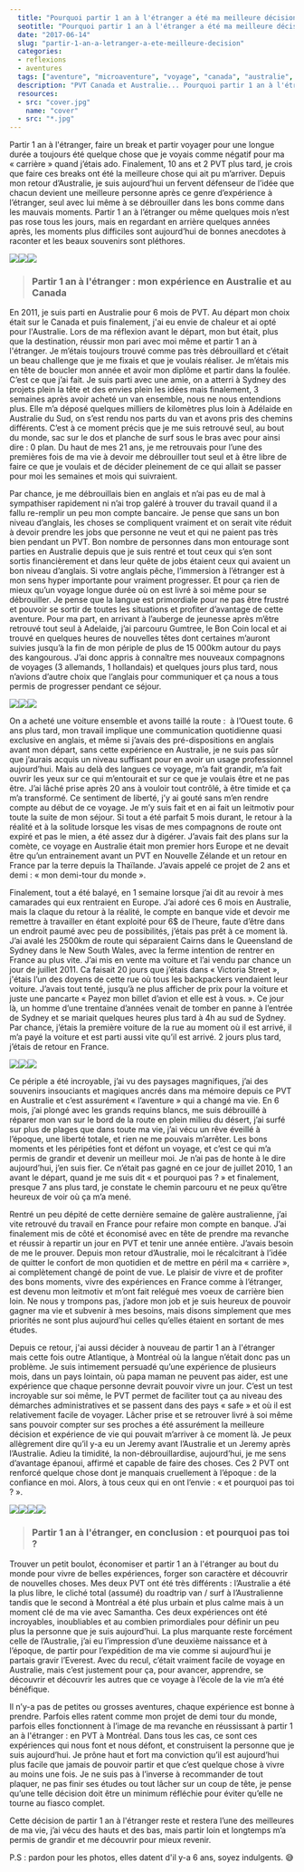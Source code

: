 ```yaml
---
  title: "Pourquoi partir 1 an à l'étranger a été ma meilleure décision ?"
  seotitle: "Pourquoi partir 1 an à l'étranger a été ma meilleure décision ?"
  date: "2017-06-14"
  slug: "partir-1-an-a-letranger-a-ete-meilleure-decision"
  categories:
  - reflexions
  - aventures
  tags: ["aventure", "microaventure", "voyage", "canada", "australie", "PVT", "visa vacances travail", "conseils"]
  description: "PVT Canada et Australie... Pourquoi partir 1 an à l'étranger a été ma meilleure décision ?"
  resources:
  - src: "cover.jpg"
    name: "cover"
  - src: "*.jpg"
---
```


Partir 1 an à l'étranger, faire un break et partir voyager pour une longue durée a toujours été quelque chose que je voyais comme négatif pour ma « carrière » quand j’étais ado. Finalement, 10 ans et 2 PVT plus tard, je crois que faire ces breaks ont été la meilleure chose qui ait pu m’arriver. Depuis mon retour d’Australie, je suis aujourd’hui un fervent défenseur de l’idée que chacun devient une meilleure personne après ce genre d’expérience à l’étranger, seul avec lui même à se débrouiller dans les bons comme dans les mauvais moments. Partir 1 an à l’étranger ou même quelques mois n’est pas rose tous les jours, mais en regardant en arrière quelques années après, les moments plus difficiles sont aujourd’hui de bonnes anecdotes à raconter et les beaux souvenirs sont pléthores.

![](images/Australie-2.jpg)![](images/Australie-7.jpg)![](images/Australie-6.jpg)

> ### **Partir 1 an à l'étranger : mon expérience en Australie et au Canada**

En 2011, je suis parti en Australie pour 6 mois de PVT. Au départ mon choix était sur le Canada et puis finalement, j'ai eu envie de chaleur et ai opté pour l'Australie. Lors de ma réflexion avant le départ, mon but était, plus que la destination, réussir mon pari avec moi même et partir 1 an à l'étranger. Je m’étais toujours trouvé comme pas très débrouillard et c’était un beau challenge que je me fixais et que je voulais réaliser. Je m’étais mis en tête de boucler mon année et avoir mon diplôme et partir dans la foulée. C’est ce que j’ai fait. Je suis parti avec une amie, on a atterri à Sydney des projets plein la tête et des envies plein les idées mais finalement, 3 semaines après avoir acheté un van ensemble, nous ne nous entendions plus. Elle m’a déposé quelques milliers de kilomètres plus loin à Adélaide en Australie du Sud, on s’est rendu nos parts du van et avons pris des chemins différents. C’est à ce moment précis que je me suis retrouvé seul, au bout du monde, sac sur le dos et planche de surf sous le bras avec pour ainsi dire : 0 plan. Du haut de mes 21 ans, je me retrouvais pour l’une des premières fois de ma vie à devoir me débrouiller tout seul et à être libre de faire ce que je voulais et de décider pleinement de ce qui allait se passer pour moi les semaines et mois qui suivraient.

Par chance, je me débrouillais bien en anglais et n’ai pas eu de mal à sympathiser rapidement ni n’ai trop galéré à trouver du travail quand il a fallu re-remplir un peu mon compte bancaire. Je pense que sans un bon niveau d’anglais, les choses se compliquent vraiment et on serait vite réduit à devoir prendre les jobs que personne ne veut et qui ne paient pas très bien pendant un PVT. Bon nombre de personnes dans mon entourage sont parties en Australie depuis que je suis rentré et tout ceux qui s’en sont sortis financièrement et dans leur quête de jobs étaient ceux qui avaient un bon niveau d’anglais. Si votre anglais pêche, l’immersion à l’étranger est à mon sens hyper importante pour vraiment progresser. Et pour ça rien de mieux qu’un voyage longue durée où on est livré à soi même pour se débrouiller. Je pense que la langue est primordiale pour ne pas être frustré et pouvoir se sortir de toutes les situations et profiter d’avantage de cette aventure. Pour ma part, en arrivant à l’auberge de jeunesse après m’être retrouvé tout seul à Adelaide, j’ai parcouru Gumtree, le Bon Coin local et ai trouvé en quelques heures de nouvelles têtes dont certaines m’auront suivies jusqu’à la fin de mon périple de plus de 15 000km autour du pays des kangourous. J’ai donc appris à connaître mes nouveaux compagnons de voyages (3 allemands, 1 hollandais) et quelques jours plus tard, nous n’avions d’autre choix que l’anglais pour communiquer et ça nous a tous permis de progresser pendant ce séjour.

![](images/Australie-11.jpg)![](images/Australie-14.jpg)![](images/Australie-15.jpg)

On a acheté une voiture ensemble et avons taillé la route :  à l’Ouest toute. 6 ans plus tard, mon travail implique une communication quotidienne quasi exclusive en anglais, et même si j’avais des pré-dispositions en anglais avant mon départ, sans cette expérience en Australie, je ne suis pas sûr que j’aurais acquis un niveau suffisant pour en avoir un usage professionnel aujourd’hui. Mais au delà des langues ce voyage, m’a fait grandir, m’a fait ouvrir les yeux sur ce qui m’entourait et sur ce que je voulais être et ne pas être. J’ai lâché prise après 20 ans à vouloir tout contrôlé, à être timide et ça m’a transformé. Ce sentiment de liberté, j’y ai gouté sans m’en rendre compte au début de ce voyage. Je m’y suis fait et en ai fait un leitmotiv pour toute la suite de mon séjour. Si tout a été parfait 5 mois durant, le retour à la réalité et à la solitude lorsque les visas de mes compagnons de route ont expiré et pas le mien, a été assez dur à digérer. J’avais fait des plans sur la comète, ce voyage en Australie était mon premier hors Europe et ne devait être qu’un entrainement avant un PVT en Nouvelle Zélande et un retour en France par la terre depuis la Thaïlande. J’avais appelé ce projet de 2 ans et demi : « mon demi-tour du monde ».

Finalement, tout a été balayé, en 1 semaine lorsque j’ai dit au revoir à mes camarades qui eux rentraient en Europe. J’ai adoré ces 6 mois en Australie, mais la claque du retour à la réalité, le compte en banque vide et devoir me remettre à travailler en étant exploité pour 6$ de l’heure, faute d’être dans un endroit paumé avec peu de possibilités, j’étais pas prêt à ce moment là. J’ai avalé les 2500km de route qui séparaient Cairns dans le Queensland de Sydney dans le New South Wales, avec la ferme intention de rentrer en France au plus vite. J’ai mis en vente ma voiture et l’ai vendu par chance un jour de juillet 2011. Ca faisait 20 jours que j’étais dans « Victoria Street », j'étais l’un des doyens de cette rue où tous les backpackers vendaient leur voiture. J’avais tout tenté, jusqu’à ne plus afficher de prix pour la voiture et juste une pancarte « Payez mon billet d’avion et elle est à vous. ». Ce jour là, un homme d’une trentaine d’années venait de tomber en panne à l’entrée de Sydney et se mariait quelques heures plus tard à 4h au sud de Sydney. Par chance, j’étais la première voiture de la rue au moment où il est arrivé, il m’a payé la voiture et est parti aussi vite qu’il est arrivé. 2 jours plus tard, j’étais de retour en France.

![](images/Australie-10.jpg)![](images/Australie-9.jpg)![](images/Australie-8.jpg)

Ce périple a été incroyable, j’ai vu des paysages magnifiques, j’ai des souvenirs insouciants et magiques ancrés dans ma mémoire depuis ce PVT en Australie et c’est assurément « l’aventure » qui a changé ma vie. En 6 mois, j’ai plongé avec les grands requins blancs, me suis débrouillé à réparer mon van sur le bord de la route en plein milieu du désert, j’ai surfé sur plus de plages que dans toute ma vie, j’ai vécu un rêve éveillé à l’époque, une liberté totale, et rien ne me pouvais m’arrêter. Les bons moments et les péripéties font et défont un voyage, et c’est ce qui m’a permis de grandir et devenir un meilleur moi. Je n’ai pas de honte à le dire aujourd’hui, j’en suis fier. Ce n’était pas gagné en ce jour de juillet 2010, 1 an avant le départ, quand je me suis dit « et pourquoi pas ? » et finalement, presque 7 ans plus tard, je constate le chemin parcouru et ne peux qu’être heureux de voir où ça m’a mené.

Rentré un peu dépité de cette dernière semaine de galère australienne, j’ai vite retrouvé du travail en France pour refaire mon compte en banque. J’ai finalement mis de côté et économisé avec en tête de prendre ma revanche et réussir à repartir un jour en PVT et tenir une année entière. J’avais besoin de me le prouver. Depuis mon retour d’Australie, moi le récalcitrant à l’idée de quitter le confort de mon quotidien et de mettre en péril ma « carrière », ai complètement changé de point de vue. Le plaisir de vivre et de profiter des bons moments, vivre des expériences en France comme à l’étranger, est devenu mon leitmotiv et m’ont fait relégué mes voeux de carrière bien loin. Ne nous y trompons pas, j’adore mon job et je suis heureux de pouvoir gagner ma vie et subvenir à mes besoins, mais disons simplement que mes priorités ne sont plus aujourd’hui celles qu’elles étaient en sortant de mes études.

Depuis ce retour, j'ai aussi décider à nouveau de partir 1 an à l'étranger mais cette fois outre Atlantique, à Montréal où la langue n’était donc pas un problème. Je suis intimement persuadé qu’une expérience de plusieurs mois, dans un pays lointain, où papa maman ne peuvent pas aider, est une expérience que chaque personne devrait pouvoir vivre un jour. C’est un test incroyable sur soi même, le PVT permet de faciliter tout ça au niveau des démarches administratives et se passent dans des pays « safe » et où il est relativement facile de voyager. Lâcher prise et se retrouver livré à soi même sans pouvoir compter sur ses proches a été assurément la meilleure décision et expérience de vie qui pouvait m’arriver à ce moment là. Je peux allègrement dire qu’il y-a eu un Jeremy avant l’Australie et un Jeremy après l’Australie. Adieu la timidité, la non-débrouillardise, aujourd’hui, je me sens d’avantage épanoui, affirmé et capable de faire des choses. Ces 2 PVT ont renforcé quelque chose dont je manquais cruellement à l’époque : de la confiance en moi. Alors, à tous ceux qui en ont l’envie : « et pourquoi pas toi ? ».

![](images/Australie-16.jpg)![](images/Australie-12.jpg)![](images/Australie-18.jpg)![](images/Australie-13.jpg)

> ### **Partir 1 an à l'étranger, en conclusion : et pourquoi pas toi ?**

Trouver un petit boulot, économiser et partir 1 an à l'étranger au bout du monde pour vivre de belles expériences, forger son caractère et découvrir de nouvelles choses. Mes deux PVT ont été très différents : l’Australie a été la plus libre, le cliché total (assumé) du roadtrip van / surf à l’Australienne tandis que le second à Montréal a été plus urbain et plus calme mais à un moment clé de ma vie avec Samantha. Ces deux expériences ont été incroyables, inoubliables et au combien primordiales pour définir un peu plus la personne que je suis aujourd’hui. La plus marquante reste forcément celle de l’Australie, j’ai eu l’impression d’une deuxième naissance et à l’époque, de partir pour l’expédition de ma vie comme si aujourd’hui je partais gravir l’Everest. Avec du recul, c’était vraiment facile de voyage en Australie, mais c’est justement pour ça, pour avancer, apprendre, se découvrir et découvrir les autres que ce voyage à l’école de la vie m’a été bénéfique.

Il n’y-a pas de petites ou grosses aventures, chaque expérience est bonne à prendre. Parfois elles ratent comme mon projet de demi tour du monde, parfois elles fonctionnent à l’image de ma revanche en réussissant à partir 1 an à l'étranger : en PVT à Montréal. Dans tous les cas, ce sont ces expériences qui nous font et nous défont, et construisent la personne que je suis aujourd’hui. Je prône haut et fort ma conviction qu’il est aujourd’hui plus facile que jamais de pouvoir partir et que c’est quelque chose à vivre au moins une fois. Je ne suis pas à l’inverse à recommander de tout plaquer, ne pas finir ses études ou tout lâcher sur un coup de tête, je pense qu’une telle décision doit être un minimum réfléchie pour éviter qu’elle ne tourne au fiasco complet.

Cette décision de partir 1 an à l'étranger reste et restera l’une des meilleures de ma vie, j’ai vécu des hauts et des bas, mais partir loin et longtemps m’a permis de grandir et me découvrir pour mieux revenir.

P.S : pardon pour les photos, elles datent d'il y-a 6 ans, soyez indulgents. 😅
